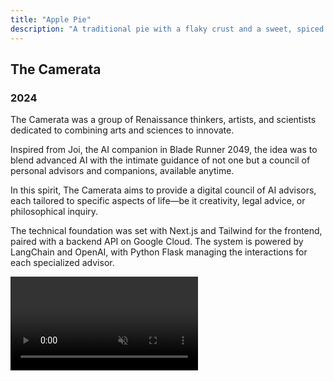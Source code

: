 ```yaml
---
title: "Apple Pie"
description: "A traditional pie with a flaky crust and a sweet, spiced apple filling, perfect for any occasion."
---
```


## The Camerata

### 2024

The Camerata was a group of Renaissance thinkers, artists, and scientists dedicated to combining arts and sciences to innovate.

Inspired from Joi, the AI companion in Blade Runner 2049, the idea was to blend advanced AI with the intimate guidance of not one but a council of personal advisors and companions, available anytime.

In this spirit, The Camerata aims to provide a digital council of AI advisors, each tailored to specific aspects of life—be it creativity, legal advice, or philosophical inquiry.

The technical foundation was set with Next.js and Tailwind for the frontend, paired with a backend API on Google Cloud. The system is powered by LangChain and OpenAI, with Python Flask managing the interactions for each specialized advisor.

<!-- [![](/images/projects/camerata.png)](https://camerata.vercel.app/) -->

<video class="video-style" controls autoplay muted>
  <source src="/images/projects/socrates.mkv" type="video/mkv" />
  Your browser does not support the video tag.
</video>
